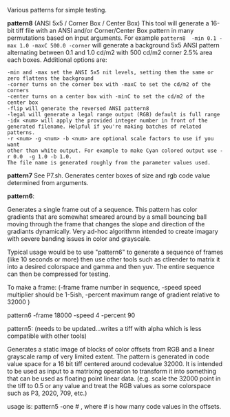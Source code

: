 Various patterns for simple testing.

**pattern8** (ANSI 5x5 / Corner Box / Center Box)
This tool will generate a 16-bit tiff file with an ANSI and/or Corner/Center Box pattern in many permutations based on input arguments.  For example `pattern8  -min 0.1 -max 1.0 -maxC 500.0 -corner` will generate a background 5x5 ANSI pattern alternating between 0.1 and 1.0 cd/m2 with 500 cd/m2 corner 2.5% area each boxes. Additional options are:

```
-min and -max set the ANSI 5x5 nit levels, setting them the same or zero flattens the background
-corner turns on the corner box with -maxC to set the cd/m2 of the corners
-center turns on a center box with -minC to set the cd/m2 of the center box
-flip will generate the reversed ANSI pattern8
-legal will generate a legal range output (RGB) default is full range
-idx <num> will apply the provided integer number in front of the
generated filename. Helpful if you're making batches of related patterns.
-r <num> -g <num> -b <num> are optional scale factors to use if you want
other than white output. For example to make Cyan colored output use -r 0.0  -g 1.0 -b 1.0.
The file name is generated roughly from the parameter values used.
```

**pattern7**
See P7.sh.  Generates center boxes of size and rgb code value determined from arguments.

**pattern6**:

Generates a single frame out of a sequence. This pattern has color gradients that are somewhat smeared around by a small bouncing ball moving through the frame that changes the slope and direction of the gradiants dynamically. Very ad-hoc algorithmn intended to create imagary with severe banding issues in color and grayscale.

Typical usage would be to use "pattern6" to generate a sequence of frames (like 10 seconds or more) then use other tools such as ctlrender to matrix it into a desired colorspace and gamma and then yuv. The entire sequence can then be compressed for testing.

To make a frame: (-frame frame number in sequence, -speed speed multiplier should be 1-5ish, -percent maximum range of gradient relative to 32000 )

pattern6 -frame 18000 -speed 4 -percent 90


pattern5: (needs to be updated...writes a tiff with alpha which is less compatible with other tools)

Generates a static image of blocks of color offsets from RGB and a linear grayscale ramp of very limited extent. The pattern is generated in code value space for a 16 bit tiff centered around codevalue 32000. It is intended to be used as input to a matrixing operation to transform it into something that can be used as floating point linear data.  (e.g. scale the 32000 point in the tiff to 0.5 or any value and treat the RGB values as some colorspace such as P3, 2020, 709, etc.)

usage is:  pattern5 -one # , where # is how many code values in the offsets.
